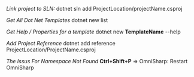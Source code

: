 *Link project to SLN:*
dotnet sln add ProjectLocation/projectName.csproj

*Get All Dot Net Templates*
dotnet new list

*Get Help / Properties for a template*
dotnet new **TemplateName** --help

*Add Project Reference*
dotnet add reference ProjectLocation/ProjectName.csproj

*The Issus For Namespace Not Found*
**Ctrl+Shift+P** => OmniSharp: Restart OmniSharp